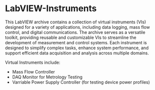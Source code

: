 # LabVIEW-Instruments

This LabVIEW archive contains a collection of virtual instruments (VIs) designed for a variety of applications, including data logging, mass flow control, and digital communications. The archive serves as a versatile toolkit, providing reusable and customizable VIs to streamline the development of measurement and control systems. Each instrument is designed to simplify complex tasks, enhance system performance, and support efficient data acquisition and analysis across multiple domains.

Virtual Instruments include:

- Mass Flow Controller
- DAQ Monitor for Metrology Testing
- Varriable Power Supply Controller (for testing device power profiles)